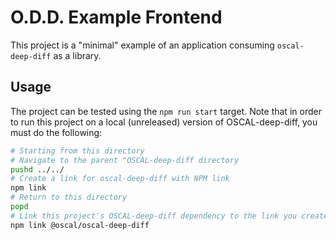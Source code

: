 # O.D.D. Example Frontend

This project is a "minimal" example of an application consuming `oscal-deep-diff` as a library.

## Usage

The project can be tested using the `npm run start` target.
Note that in order to run this project on a local (unreleased) version of OSCAL-deep-diff, you must do the following:

```bash
# Starting from this directory
# Navigate to the parent "OSCAL-deep-diff directory
pushd ../../
# Create a link for oscal-deep-diff with NPM link
npm link
# Return to this directory
popd
# Link this project's OSCAL-deep-diff dependency to the link you created in the last step
npm link @oscal/oscal-deep-diff
```
